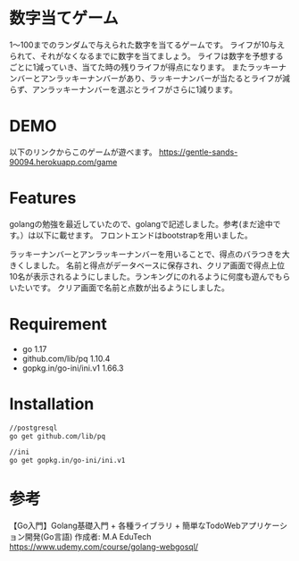 # 数字当てゲーム
 1〜100までのランダムで与えられた数字を当てるゲームです。
 ライフが10与えられて、それがなくなるまでに数字を当てましょう。
 ライフは数字を予想するごとに1減っていき、当てた時の残りライフが得点になります。
 またラッキーナンバーとアンラッキーナンバーがあり、ラッキーナンバーが当たるとライフが減らず、アンラッキーナンバーを選ぶとライフがさらに1減ります。

# DEMO
以下のリンクからこのゲームが遊べます。 
https://gentle-sands-90094.herokuapp.com/game

# Features
golangの勉強を最近していたので、golangで記述しました。参考(まだ途中です。）は以下に載せます。
フロントエンドはbootstrapを用いました。

ラッキーナンバーとアンラッキーナンバーを用いることで、得点のバラつきを大きくしました。
名前と得点がデータベースに保存され、クリア画面で得点上位10名が表示されるようにしました。ランキングにのれるように何度も遊んでもらいたいです。
クリア画面で名前と点数が出るようにしました。

# Requirement

* go 1.17
* github.com/lib/pq 1.10.4
* gopkg.in/go-ini/ini.v1 1.66.3
 
# Installation
 
```bash
//postgresql
go get github.com/lib/pq

//ini
go get gopkg.in/go-ini/ini.v1
```
 
# 参考
【Go入門】Golang基礎入門 + 各種ライブラリ + 簡単なTodoWebアプリケーション開発(Go言語)
作成者: M.A EduTech
https://www.udemy.com/course/golang-webgosql/
